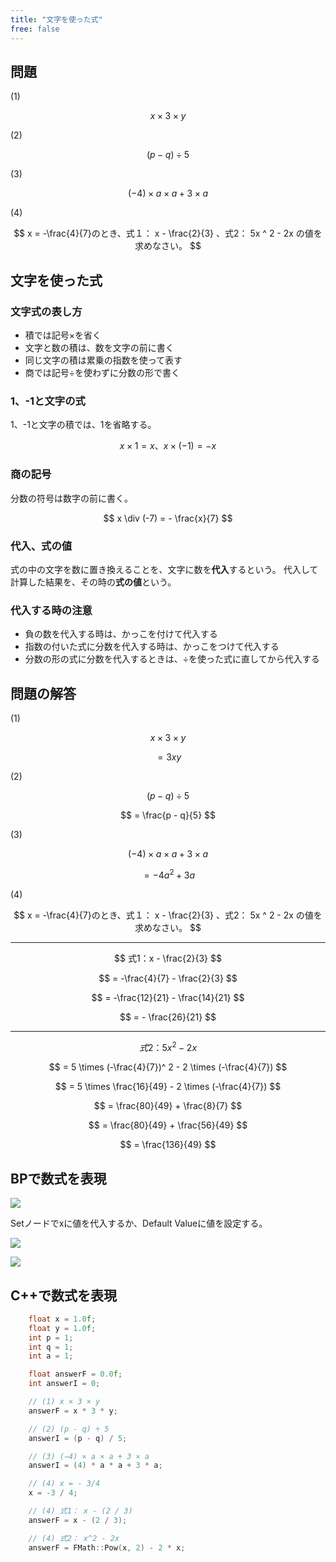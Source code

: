 ```yaml
---
title: "文字を使った式"
free: false
---
```


## 問題

(1)

$$
  x \times 3 \times y
$$

(2)

$$
  (p - q) \div 5
$$

(3)

$$
  (-4) \times a \times a + 3 \times a
$$

(4)

$$
  x = -\frac{4}{7}のとき、式１： x - \frac{2}{3} 、式2： 5x ^ 2 - 2x の値を求めなさい。
$$

## 文字を使った式

### 文字式の表し方

- 積では記号×を省く
- 文字と数の積は、数を文字の前に書く
- 同じ文字の積は累乗の指数を使って表す
- 商では記号÷を使わずに分数の形で書く

### 1、-1と文字の式

1、-1と文字の積では、1を省略する。

$$
  x \times 1 = x、 x \times (-1) = -x
$$

### 商の記号

分数の符号は数字の前に書く。

$$
  x \div (-7) = - \frac{x}{7}
$$

### 代入、式の値

式の中の文字を数に置き換えることを、文字に数を**代入**するという。
代入して計算した結果を、その時の**式の値**という。

### 代入する時の注意

- 負の数を代入する時は、かっこを付けて代入する
- 指数の付いた式に分数を代入する時は、かっこをつけて代入する
- 分数の形の式に分数を代入するときは、÷を使った式に直してから代入する

## 問題の解答

(1)

$$
  x \times 3 \times y
$$

$$
  = 3xy
$$

(2)

$$
  (p - q) \div 5
$$

$$
  = \frac{p - q}{5}
$$

(3)

$$
  (-4) \times a \times a + 3 \times a
$$

$$
  = -4a^2 + 3a
$$

(4)

$$
  x = -\frac{4}{7}のとき、式１： x - \frac{2}{3} 、式2： 5x ^ 2 - 2x の値を求めなさい。
$$

---

$$
  式1：x - \frac{2}{3}
$$

$$
  = -\frac{4}{7} - \frac{2}{3}
$$

$$
  = -\frac{12}{21} - \frac{14}{21}
$$

$$
  = - \frac{26}{21}
$$

--- 

$$
  式2：5x ^ 2 - 2x
$$

$$
  = 5 \times (-\frac{4}{7})^ 2 - 2 \times (-\frac{4}{7})
$$

$$
  = 5 \times \frac{16}{49} - 2 \times (-\frac{4}{7})
$$

$$
  = \frac{80}{49} + \frac{8}{7}
$$

$$
  = \frac{80}{49} + \frac{56}{49}
$$

$$
  = \frac{136}{49}
$$

## BPで数式を表現

![](/images/books/book-ue5_mathematical_programming/chap_03_character_expression/2022-07-23-22-44-13.png)

Setノードでxに値を代入するか、Default Valueに値を設定する。

![](/images/books/book-ue5_mathematical_programming/chap_03_character_expression/2022-07-23-23-25-34.png)

![](/images/books/book-ue5_mathematical_programming/chap_03_character_expression/2022-07-23-23-23-39.png)

## C++で数式を表現

```cpp
	float x = 1.0f;
	float y = 1.0f;
	int p = 1;
	int q = 1;
	int a = 1;

	float answerF = 0.0f;
	int answerI = 0;

	// (1) x × 3 × y
	answerF = x * 3 * y;

	// (2) (p - q) ÷ 5
	answerI = (p - q) / 5;

	// (3) (−4) × a × a + 3 × a
	answerI = (4) * a * a + 3 * a;

	// (4) x = - 3/4
	x = -3 / 4;

	// (4) 式1： x - (2 / 3)
	answerF = x - (2 / 3);

	// (4) 式2： x^2 - 2x
	answerF = FMath::Pow(x, 2) - 2 * x;
```